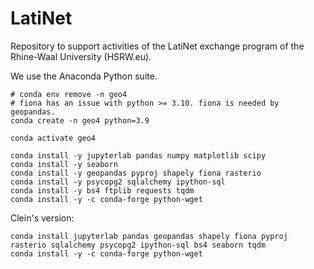 # LatiNet
Repository to support activities of the LatiNet exchange program of the Rhine-Waal University (HSRW.eu).

We use the Anaconda Python suite.

```
# conda env remove -n geo4
# fiona has an issue with python >= 3.10. fiona is needed by geopandas.
conda create -n geo4 python=3.9

conda activate geo4

conda install -y jupyterlab pandas numpy matplotlib scipy
conda install -y seaborn
conda install -y geopandas pyproj shapely fiona rasterio
conda install -y psycopg2 sqlalchemy ipython-sql
conda install -y bs4 ftplib requests tqdm
conda install -y -c conda-forge python-wget

```

Clein's version:
```
conda install jupyterlab pandas geopandas shapely fiona pyproj rasterio sqlalchemy psycopg2 ipython-sql bs4 seaborn tqdm
conda install -y -c conda-forge python-wget
```
